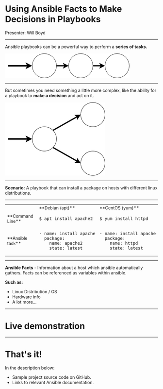 # Using Ansible Facts to Make Decisions in Playbooks

Presenter: Will Boyd

---

Ansible playbooks can be a powerful way to perform a **series of tasks.**

![Series](assets/img/series.png)

---

But sometimes you need something a little more complex, like the ability for a playbook to **make a decision** and act on it.

![Series](assets/img/decision.png)

---

**Scenario:** A playbook that can install a package on hosts with different linux distributions.

---

<table>
<tr><td /><td>**Debian (apt)**</td><td>**CentOS (yum)**</td></tr>
<tr>
<td>**Command Line**</td>
<td><pre style="box-shadow: none;">$ apt install apache2</pre></td>
<td><pre style="box-shadow: none;">$ yum install httpd</pre></td>
</tr>
<tr class="fragment">
<td>**Ansible task**</td>
<td>
<pre style="box-shadow: none;">
- name: install apache
  package:
    name: apache2
    state: latest
</pre>
</td>
<td>
<pre style="box-shadow: none;">
- name: install apache
  package:
    name: httpd
    state: latest
</pre>
</td>
</tr>
</table>

---

**Ansible Facts** - Information about a host which ansible automatically gathers. Facts can be referenced as variables within ansible.

**Such as:**
  - Linux Distribution / OS
  - Hardware info
  - A lot more...

---

# Live demonstration

---
# That's it!

In the description below:

* Sample project source code on GitHub.
* Links to relevant Ansible documentation.
